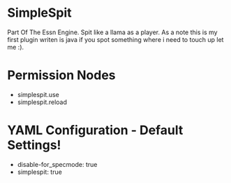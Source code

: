 # SimpleSpit
Part Of The Essn Engine. Spit like a llama as a player. As a note this is my first plugin writen is java if you spot something where i need to touch up let me :).
# Permission Nodes
* simplespit.use
* simplespit.reload
# YAML Configuration - Default Settings!
* disable-for_specmode: true
* simplespit: true
